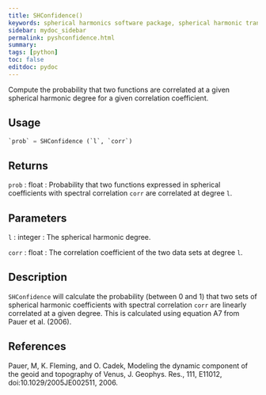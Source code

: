 ```yaml
---
title: SHConfidence()
keywords: spherical harmonics software package, spherical harmonic transform, legendre functions, multitaper spectral analysis, fortran, Python, gravity, magnetic field
sidebar: mydoc_sidebar
permalink: pyshconfidence.html
summary:
tags: [python]
toc: false
editdoc: pydoc
---
```


Compute the probability that two functions are correlated at a given spherical harmonic degree for a given correlation coefficient.

## Usage

```python
`prob` = SHConfidence (`l`, `corr`)
```

## Returns

`prob` : float
:   Probability that two functions expressed in spherical coefficients with spectral correlation `corr` are correlated at degree `l`.

## Parameters

`l` :  integer
:   The spherical harmonic degree.

`corr` : float
:   The correlation coefficient of the two data sets at degree `l`.

## Description

`SHConfidence` will calculate the probability (between 0 and 1) that two sets of spherical harmonic coefficients with spectral correlation `corr` are linearly correlated at a given degree. This is calculated using equation A7 from Pauer et al. (2006).

## References

Pauer, M, K. Fleming, and O. Cadek, Modeling the dynamic component of the geoid and topography of Venus, J. Geophys. Res., 111, E11012, doi:10.1029/2005JE002511, 2006.
